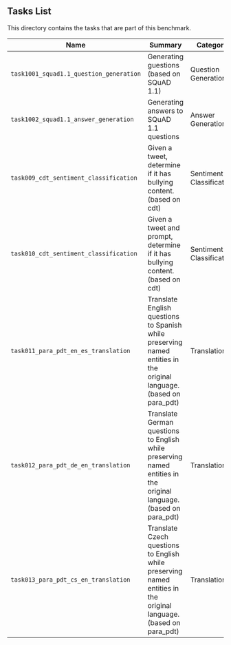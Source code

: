 ## Tasks List 

This directory contains the tasks that are part of this benchmark. 


Name | Summary | Category
---- | ----------- | --------
`task1001_squad1.1_question_generation` | Generating guestions (based on SQuAD 1.1) | Question Generation  
`task1002_squad1.1_answer_generation` | Generating answers to SQuAD 1.1 questions | Answer Generation
`task009_cdt_sentiment_classification` | Given a tweet, determine if it has bullying content. (based on cdt) | Sentiment Classification
`task010_cdt_sentiment_classification` | Given a tweet and prompt, determine if it has bullying content. (based on cdt) | Sentiment Classification
`task011_para_pdt_en_es_translation` | Translate English questions to Spanish while preserving named entities in the original language. (based on para_pdt) | Translation
`task012_para_pdt_de_en_translation` | Translate German questions to English while preserving named entities in the original language. (based on para_pdt) | Translation
`task013_para_pdt_cs_en_translation` | Translate Czech questions to English while preserving named entities in the original language. (based on para_pdt) | Translation